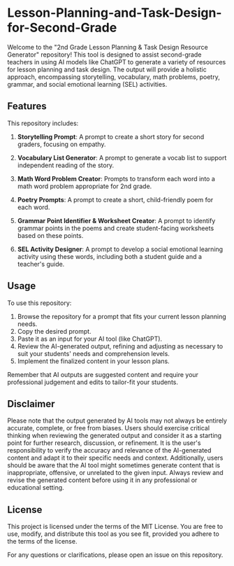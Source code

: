 # Lesson-Planning-and-Task-Design-for-Second-Grade

Welcome to the "2nd Grade Lesson Planning & Task Design Resource Generator" repository! This tool is designed to assist second-grade teachers in using AI models like ChatGPT to generate a variety of resources for lesson planning and task design. The output will provide a holistic approach, encompassing storytelling, vocabulary, math problems, poetry, grammar, and social emotional learning (SEL) activities.

## Features

This repository includes:

1. **Storytelling Prompt**: A prompt to create a short story for second graders, focusing on empathy.

2. **Vocabulary List Generator**: A prompt to generate a vocab list to support independent reading of the story.

3. **Math Word Problem Creator**: Prompts to transform each word into a math word problem appropriate for 2nd grade.

4. **Poetry Prompts**: A prompt to create a short, child-friendly poem for each word.

5. **Grammar Point Identifier & Worksheet Creator**: A prompt to identify grammar points in the poems and create student-facing worksheets based on these points.

6. **SEL Activity Designer**: A prompt to develop a social emotional learning activity using these words, including both a student guide and a teacher's guide.

## Usage

To use this repository:

1. Browse the repository for a prompt that fits your current lesson planning needs.
2. Copy the desired prompt.
3. Paste it as an input for your AI tool (like ChatGPT).
4. Review the AI-generated output, refining and adjusting as necessary to suit your students' needs and comprehension levels.
5. Implement the finalized content in your lesson plans.

Remember that AI outputs are suggested content and require your professional judgement and edits to tailor-fit your students.

## Disclaimer

Please note that the output generated by AI tools may not always be entirely accurate, complete, or free from biases. Users should exercise critical thinking when reviewing the generated output and consider it as a starting point for further research, discussion, or refinement. It is the user's responsibility to verify the accuracy and relevance of the AI-generated content and adapt it to their specific needs and context. Additionally, users should be aware that the AI tool might sometimes generate content that is inappropriate, offensive, or unrelated to the given input. Always review and revise the generated content before using it in any professional or educational setting.

## License

This project is licensed under the terms of the MIT License. You are free to use, modify, and distribute this tool as you see fit, provided you adhere to the terms of the license.

For any questions or clarifications, please open an issue on this repository.

